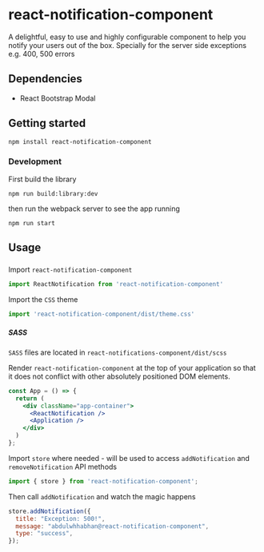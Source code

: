 # react-notification-component

A delightful, easy to use and highly configurable component to help you notify your users out of the box. Specially for the server side exceptions e.g. 400, 500 errors

## Dependencies
* React Bootstrap Modal

## Getting started
```
npm install react-notification-component
```

### Development

First build the library
```
npm run build:library:dev
```
then run the webpack server to see the app running
```
npm run start
```

## Usage

###

Import <code>react-notification-component</code>
```js
import ReactNotification from 'react-notification-component'
```
Import the <code>CSS</code> theme
```js
import 'react-notification-component/dist/theme.css'
```

##### SASS
<code>SASS</code> files are located in `react-notifications-component/dist/scss`

Render <code>react-notification-component</code> at the top of your application so that it does not conflict with other absolutely positioned DOM elements.
```jsx
const App = () => {
  return (
    <div className="app-container">
      <ReactNotification />
      <Application />
    </div>
  )
};
```

Import <code>store</code> where needed - will be used to access `addNotification` and `removeNotification` API methods
```js
import { store } from 'react-notification-component';
```

Then call `addNotification` and watch the magic happens

```jsx
store.addNotification({
  title: "Exception: 500!",
  message: "abdulwhhabhan@react-notification-component",
  type: "success",
});
```
